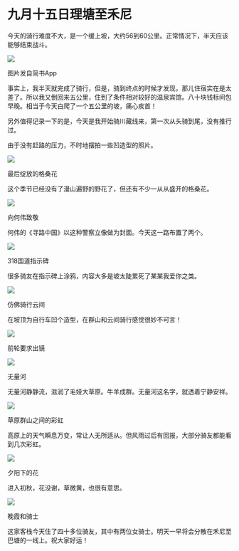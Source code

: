 # 九月十五日理塘至禾尼

今天的骑行难度不大，是一个缓上坡，大约56到60公里。正常情况下，半天应该能够结束战斗。

![](https://ridemypic.oss-cn-chengdu.aliyuncs.com/rideimg/2616645-31b319b33385a380.jpg)  

图片发自简书App

事实上，我半天就完成了骑行，但是，骑到终点的时候才发现，那儿住宿实在是太差了。所以我又倒回来五公里，住到了条件相对较好的温泉宾馆。八十块钱标间包早晚。相当于今天白爬了一个五公里的坡，痛心疾首！

另外值得记录一下的是，今天是我开始骑川藏线来，第一次从头骑到尾，没有推行过。

由于没有赶路的压力，不时地摆拍一些凹造型的照片。

![](https://ridemypic.oss-cn-chengdu.aliyuncs.com/rideimg/2616645-4102e39603b4fb60.jpg)  

最后绽放的格桑花

这个季节已经没有了漫山遍野的野花了，但还有不少一从从盛开的格桑花。

![](https://ridemypic.oss-cn-chengdu.aliyuncs.com/rideimg/2616645-4603c88a5dba9b9b.jpg)  

向何伟致敬

何伟的《寻路中国》以这种警察立像做为封面。今天这一路布置了两个。

![](https://ridemypic.oss-cn-chengdu.aliyuncs.com/rideimg/2616645-abeabcdd41ab4f90.jpg)  

318国道指示碑

很多骑友在指示碑上涂鸦，内容大多是坡太陡累死了某某我爱你之类。

![](https://ridemypic.oss-cn-chengdu.aliyuncs.com/rideimg/2616645-9c6287d28c10a42d.jpg)  

仿佛骑行云间

在坡顶为自行车凹个造型，在群山和云间骑行感觉很妙不可言！

![](https://ridemypic.oss-cn-chengdu.aliyuncs.com/rideimg/2616645-86adebb686ab61a6.jpg)  

前轮要求出镜

![](https://ridemypic.oss-cn-chengdu.aliyuncs.com/rideimg/2616645-f012eb6456e1787b.jpg)  

无量河

无量河静静流，滋润了毛娅大草原。牛羊成群。无量河这名字，就透着宁静安祥。

![](https://ridemypic.oss-cn-chengdu.aliyuncs.com/rideimg/2616645-d8abb2d1169c192d.jpg)  

草原群山之间的彩虹

高原上的天气瞬息万变，常让人无所适从。但风雨过后有回报，大部分骑友都能看到几次彩虹。

![](https://ridemypic.oss-cn-chengdu.aliyuncs.com/rideimg/2616645-ba2f225ba882ce10.jpg)  

夕阳下的花

进入初秋，花没谢，草微黄，也很有意思。

![](https://ridemypic.oss-cn-chengdu.aliyuncs.com/rideimg/2616645-ba4e42c9873c98ca.jpg)  

晚霞和骑士

这家客栈今天住了四十多位骑友，其中有两位女骑士。明天一早将会分散在禾尼至巴塘的一线上。祝大家好运！
